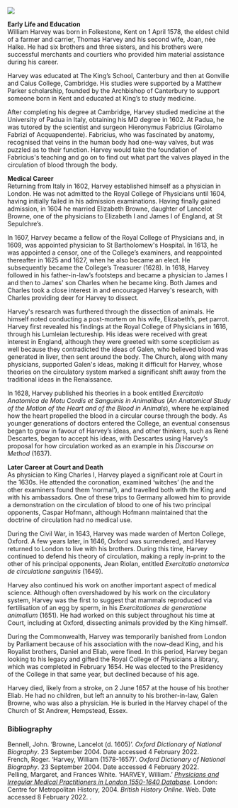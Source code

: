 <a href="https://juncture-digital.org"><img src="https://juncture-digital.org/images/ve-button.png"></a>

<param ve-config title="William Harvey (1578 – 1657)" author="Dr Dominique Gracia and Arnav Sharma" layout="vtl" banner="/images/banners/17c.jpg">

<param ve-entity eid="Q29303" aliases="Canterbury">
<param ve-entity eid="Q375314" aliases="Folkestone">
<param ve-entity eid="Q3360332" aliases="King’s School">
<param ve-entity eid="Q863940" aliases="Gonville and Caius College">
<param ve-entity eid="Q711332" aliases="Matthew Parker">
<param ve-entity eid="Q35794" aliases="Cambridge">
<param ve-entity eid="Q193510" aliases="University of Padua">
<param ve-entity eid="Q435296" aliases="Hieronymus Fabricius">
<param ve-entity eid="Q16003969" aliases="Royal College of Physicians">
<param ve-entity eid="Q6483605" aliases="Lancelot Browne">
<param ve-entity eid="Q7207" aliases="Elizabeth I">
<param ve-entity eid="Q79972" aliases="James I">
<param ve-entity eid="Q81506" aliases="Charles">
<param ve-entity eid="Q26534074" aliases="St Sepulchre">
<param ve-entity eid="Q164946" aliases="St Bartholomew’s Hospital">
<param ve-entity eid="Q8778" aliases="Galen">
<param ve-entity eid="Q9191" aliases="René Descartes">
<param ve-entity eid="Q1047911" aliases="Caspar Hofmann">
<param ve-entity eid="Q82513" aliases="Merton College">
<param ve-entity eid="Q80330" aliases="Civil War">
<param ve-entity eid="Q3174344" aliases="Jean Riolan">
<param ve-entity eid="Q17534618" aliases="Church of St Andrew">

**Early Life and Education**   
William Harvey was born in Folkestone, Kent on 1 April 1578, the eldest child of a farmer and carrier, Thomas Harvey and his second wife, Joan, née Halke. He had six brothers and three sisters, and his brothers were successful merchants and courtiers who provided him material assistance during his career.
<param ve-image url="https://upload.wikimedia.org/wikipedia/commons/2/2f/Harvey-in-Folkestone.JPG" label="Statue of William Harvey in Folkestone" attribution="Immanuel Giel, via Wikimedia Commons" license="CC BY-SA 3.0">
<param ve-map center="Q375314" zoom="10">

Harvey was educated at The King’s School, Canterbury and then at Gonville and Caius College, Cambridge. His studies were supported by a Matthew Parker scholarship, founded by the Archbishop of Canterbury to support someone born in Kent and educated at King’s to study medicine.
<param ve-image url="https://upload.wikimedia.org/wikipedia/commons/7/7b/Cambridge_University%2C_Gate_of_Honour%2C_Gonville_%26_Caius_College.jpg" label="Gate of Honour, Gonville and Caius College, picture circa 1870" attribution="Public domain, via Wikimedia Commons">
<param ve-image url="https://upload.wikimedia.org/wikipedia/commons/1/13/Archbishop_Matthew_Parker.jpg" label="Painting of Matthew Parker (1504-1575), Archbishop of Canterbury, by an unidentified painter of the Flemish School" attribution="Public domain, via Wikimedia Commons">

After completing his degree at Cambridge, Harvey studied medicine at the University of Padua in Italy, obtaining his MD degree in 1602. At Padua, he was tutored by the scientist and surgeon Hieronymus Fabricius (Girolamo Fabrizi of Acquapendente). Fabricius, who was fascinated by anatomy, recognised that veins in the human body had one-way valves, but was puzzled as to their function. Harvey would take the foundation of Fabricius's teaching and go on to find out what part the valves played in the circulation of blood through the body.
<param ve-image url="https://upload.wikimedia.org/wikipedia/commons/thumb/b/bd/Girolamo_Fabrizi_d%27Acquapendente.jpg/1185px-Girolamo_Fabrizi_d%27Acquapendente.jpg" label="Girolamo Fabrizi d’Acquapendente (1537-1619)" attribution="Public domain, via Wikimedia Commons">

**Medical Career**   
Returning from Italy in 1602, Harvey established himself as a physician in London. He was not admitted to the Royal College of Physicians until 1604, having initially failed in his admission examinations. Having finally gained admission, in 1604 he married Elizabeth Browne, daughter of Lancelot Browne, one of the physicians to Elizabeth I and James I of England, at St Sepulchre’s.
<param ve-map center=" Q26534074" zoom="13">

In 1607, Harvey became a fellow of the Royal College of Physicians and, in 1609, was appointed physician to St Bartholomew's Hospital. In 1613, he was appointed a censor, one of the College’s examiners, and reappointed thereafter in 1625 and 1627, when he also became an elect. He subsequently became the College’s Treasurer (1628). In 1618, Harvey followed in his father-in-law’s footsteps and became a physician to James I and then to James' son Charles when he became king. Both James and Charles took a close interest in and encouraged Harvey's research, with Charles providing deer for Harvey to dissect. 
<param ve-map center="Q164946" zoom="13">

Harvey's research was furthered through the dissection of animals. He himself noted conducting a post-mortem on his wife, Elizabeth’s, pet parrot. Harvey first revealed his findings at the Royal College of Physicians in 1616, through his Lumleian lectureship. His ideas were received with great interest in England, although they were greeted with some scepticism as well because they contradicted the ideas of Galen, who believed blood was generated in liver, then sent around the body. The Church, along with many physicians, supported Galen's ideas, making it difficult for Harvey, whose theories on the circulatory system marked a significant shift away from the traditional ideas in the Renaissance.
<param ve-image url="https://upload.wikimedia.org/wikipedia/commons/thumb/4/4e/Portrait_of_Galen_Wellcome_L0000098.jpg/925px-Portrait_of_Galen_Wellcome_L0000098.jpg" label="Portrait of Galen" attribution="Wellcome Trust, CY-BY-4.0, via Wikimedia Commons">

In 1628, Harvey published his theories in a book entitled _Exercitatio Anatomica de Motu Cordis et Sanguinis in Animalibus_ (_An Anatomical Study of the Motion of the Heart and of the Blood in Animals_), where he explained how the heart propelled the blood in a circular course through the body. As younger generations of doctors entered the College, an eventual consensus began to grow in favour of Harvey’s ideas, and other thinkers, such as René Descartes, began to accept his ideas, with Descartes using Harvey’s proposal for how circulation worked as an example in his _Discourse on Method_ (1637).
<param ve-image url="https://upload.wikimedia.org/wikipedia/commons/7/73/Frans_Hals_-_Portret_van_Ren%C3%A9_Descartes.jpg?20070918183619" label="Portrait of René Descartes by Frans Hals, held in the Louvre Museum" attribution="Public domain, via Wikimedia Commons">

**Later Career at Court and Death**   
As physician to King Charles I, Harvey played a significant role at Court in the 1630s. He attended the coronation, examined ‘witches’ (he and the other examiners found them ‘normal’), and travelled both with the King and with his ambassadors. One of these trips to Germany allowed him to provide a demonstration on the circulation of blood to one of his two principal opponents, Caspar Hofmann, although Hofmann maintained that the doctrine of circulation had no medical use.
<param ve-image url="https://upload.wikimedia.org/wikipedia/commons/thumb/1/18/Caspar_Hofmann._Line_engraving._Wellcome_V0002831.jpg/985px-Caspar_Hofmann._Line_engraving._Wellcome_V0002831.jpg" label="Line engraving of Caspar Hofmann" attribution="Wellcome Trust, CY-BY-4.0, via Wikimedia Commons">

During the Civil War, in 1643, Harvey was made warden of Merton College, Oxford. A few years later, in 1646, Oxford was surrendered, and Harvey returned to London to live with his brothers. During this time, Harvey continued to defend his theory of circulation, making a reply in-print to the other of his principal opponents, Jean Riolan, entitled _Exercitatio anatomica de circulatione sanguinis_ (1649).
<param ve-image url="https://upload.wikimedia.org/wikipedia/commons/8/8a/Portrait_of_Jean_Riolan_the_younger_by_Lasne%2C_1626_Wellcome_L0002158_f.jpg" label="Portrait of Jean Riolan the younger by Lasne, 1626" attribution="Wellcome Trust, CY-BY-4.0, via Wikimedia Commons">
<param ve-map center="Q82513" zoom="13">

Harvey also continued his work on another important aspect of medical science. Although often overshadowed by his work on the circulatory system, Harvey was the first to suggest that mammals reproduced via fertilisation of an egg by sperm, in his _Exercitationes de generatione animalium_ (1651). He had worked on this subject throughout his time at Court, including at Oxford, dissecting animals provided by the King himself.
<param ve-image url="https://upload.wikimedia.org/wikipedia/commons/thumb/7/7b/W._Harvey%2C_Exercitationes_de_generatione_ani_Wellcome_L0032301.jpg/814px-W._Harvey%2C_Exercitationes_de_generatione_ani_Wellcome_L0032301.jpg" label="Title page of Harvey’s _Exercitationes de generatione animalium_ (1651)" attribution="Wellcome Trust, CY-BY-4.0, via Wikimedia Commons">

During the Commonwealth, Harvey was temporarily banished from London by Parliament because of his association with the now-dead King, and his Royalist brothers, Daniel and Eliab, were fined. In this period, Harvey began looking to his legacy and gifted the Royal College of Physicians a library, which was completed in February 1654. He was elected to the Presidency of the College in that same year, but declined because of his age.
<param ve-image url="https://upload.wikimedia.org/wikipedia/commons/thumb/8/84/Some_apostles_of_physiology_-_being_an_account_of_their_lives_and_labours%2C_labours_that_have_contributed_to_the_advancement_of_the_healing_art_as_well_as_to_the_prevention_of_disease_%281902%29_%2814781324281%29.jpg/744px-thumbnail.jpg" label="Engraving of William Harvey from William Stirling’s _Some apostles of physiology_ (1902)" attribution="Public domain, via Wikimedia Commons">

Harvey died, likely from a stroke, on 2 June 1657 at the house of his brother Eliab. He had no children, but left an annuity to his brother-in-law, Galen Browne, who was also a physician. He is buried in the Harvey chapel of the Church of St Andrew, Hempstead, Essex.
<param ve-map center="Q17534618" zoom="13">

### Bibliography
Bennell, John. ‘Browne, Lancelot (d. 1605)’. _Oxford Dictionary of National Biography_. 23 September 2004. Date accessed 4 February 2022.   
French, Roger. ‘Harvey, William (1578-1657)’. _Oxford Dictionary of National Biography_. 23 September 2004. Date accessed 4 February 2022.   
Pelling, Margaret, and Frances White. ‘HARVEY, William.’ [_Physicians and Irregular Medical Practitioners in London 1550-1640 Database_](http://www.british-history.ac.uk/no-series/london-physicians/1550-1640/harvey-william). London: Centre for Metropolitan History, 2004. _British History Online_. Web. Date accessed 8 February 2022. . 
